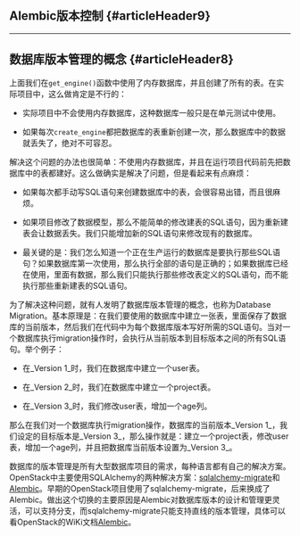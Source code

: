 ## Alembic版本控制 {#articleHeader9}

---

## 数据库版本管理的概念 {#articleHeader8}

上面我们在`get_engine()`函数中使用了内存数据库，并且创建了所有的表。在实际项目中，这么做肯定是不行的：

* 实际项目中不会使用内存数据库，这种数据库一般只是在单元测试中使用。

* 如果每次`create_engine`都把数据库的表重新创建一次，那么数据库中的数据就丢失了，绝对不可容忍。

解决这个问题的办法也很简单：不使用内存数据库，并且在运行项目代码前先把数据库中的表都建好。这么做确实是解决了问题，但是看起来有点麻烦：

* 如果每次都手动写SQL语句来创建数据库中的表，会很容易出错，而且很麻烦。

* 如果项目修改了数据模型，那么不能简单的修改建表的SQL语句，因为重新建表会让数据丢失。我们只能增加新的SQL语句来修改现有的数据库。

* 最关键的是：我们怎么知道一个正在生产运行的数据库是要执行那些SQL语句？如果数据库第一次使用，那么执行全部的语句是正确的；如果数据库已经在使用，里面有数据，那么我们只能执行那些修改表定义的SQL语句，而不能执行那些重新建表的SQL语句。

为了解决这种问题，就有人发明了数据库版本管理的概念，也称为Database Migration。基本原理是：在我们要使用的数据库中建立一张表，里面保存了数据库的当前版本，然后我们在代码中为每个数据库版本写好所需的SQL语句。当对一个数据库执行migration操作时，会执行从当前版本到目标版本之间的所有SQL语句。举个例子：

* 在_Version 1_时，我们在数据库中建立一个user表。

* 在_Version 2_时，我们在数据库中建立一个project表。

* 在_Version 3_时，我们修改user表，增加一个age列。

那么在我们对一个数据库执行migration操作，数据库的当前版本_Version 1_，我们设定的目标版本是_Version 3_，那么操作就是：建立一个project表，修改user表，增加一个age列，并且把数据库当前版本设置为_Version 3_。

数据库的版本管理是所有大型数据库项目的需求，每种语言都有自己的解决方案。OpenStack中主要使用SQLAlchemy的两种解决方案：[sqlalchemy-migrate](https://github.com/openstack/sqlalchemy-migrate)和[Alembic](https://alembic.readthedocs.org/en/latest/)。早期的OpenStack项目使用了sqlalchemy-migrate，后来换成了Alembic。做出这个切换的主要原因是Alembic对数据库版本的设计和管理更灵活，可以支持分支，而sqlalchemy-migrate只能支持直线的版本管理，具体可以看OpenStack的WiKi文档[Alembic](https://wiki.openstack.org/wiki/Obsolete:Alembic)。




